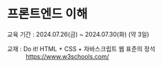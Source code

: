 # 프론트엔드 이해
교육 기간 : 2024.07.26(금) ~ 2024.07.30(화) (약 3일) 

교재 : Do it! HTML + CSS + 자바스크립트 웹 표준의 정석<br>
&nbsp;&nbsp;&nbsp;&nbsp;&nbsp;&nbsp;&nbsp;&nbsp;&nbsp;&nbsp;
https://www.w3schools.com/